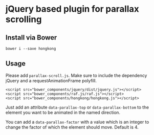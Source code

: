 # jQuery based plugin for parallax scrolling

## Install via Bower

	bower i --save hongkong

## Usage

Please add `parallax-scroll.js`. Make sure to include the dependency jQuery
and a requestAnimationFrame polyfill.

	<script src="bower_components/jquery/dist/jquery.js"></script>
	<script src="bower_components/raf.js/raf.js"></script>
	<script src="bower_components/hongkong/hongkong.js"></script>

Just add an attribute `data-parallax-top` or `data-parallax-bottom` to the
element you want to be animated in the named direction.

You can add a `data-parallax-factor` with a value which is an integer to change
the factor of which the element should move. Default is 4.
